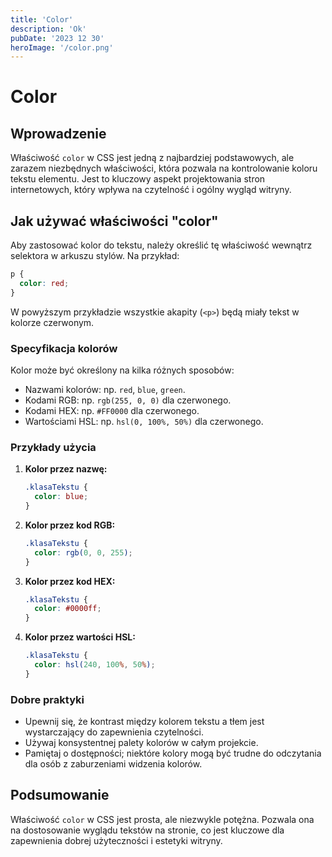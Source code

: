 ```yaml
---
title: 'Color'
description: 'Ok'
pubDate: '2023 12 30'
heroImage: '/color.png'
---
```


# <span id='color'>Color</span>

## Wprowadzenie

Właściwość `color` w CSS jest jedną z najbardziej podstawowych, ale zarazem niezbędnych właściwości, która pozwala na kontrolowanie koloru tekstu elementu. Jest to kluczowy aspekt projektowania stron internetowych, który wpływa na czytelność i ogólny wygląd witryny.

## Jak używać właściwości "color"

Aby zastosować kolor do tekstu, należy określić tę właściwość wewnątrz selektora w arkuszu stylów. Na przykład:

```css
p {
  color: red;
}
```

W powyższym przykładzie wszystkie akapity (`<p>`) będą miały tekst w kolorze czerwonym.

### Specyfikacja kolorów

Kolor może być określony na kilka różnych sposobów:

- Nazwami kolorów: np. `red`, `blue`, `green`.
- Kodami RGB: np. `rgb(255, 0, 0)` dla czerwonego.
- Kodami HEX: np. `#FF0000` dla czerwonego.
- Wartościami HSL: np. `hsl(0, 100%, 50%)` dla czerwonego.

### Przykłady użycia

1. **Kolor przez nazwę:**

   ```css
   .klasaTekstu {
     color: blue;
   }
   ```

2. **Kolor przez kod RGB:**

   ```css
   .klasaTekstu {
     color: rgb(0, 0, 255);
   }
   ```

3. **Kolor przez kod HEX:**

   ```css
   .klasaTekstu {
     color: #0000ff;
   }
   ```

4. **Kolor przez wartości HSL:**

   ```css
   .klasaTekstu {
     color: hsl(240, 100%, 50%);
   }
   ```

### Dobre praktyki

- Upewnij się, że kontrast między kolorem tekstu a tłem jest wystarczający do zapewnienia czytelności.
- Używaj konsystentnej palety kolorów w całym projekcie.
- Pamiętaj o dostępności; niektóre kolory mogą być trudne do odczytania dla osób z zaburzeniami widzenia kolorów.

## Podsumowanie

Właściwość `color` w CSS jest prosta, ale niezwykle potężna. Pozwala ona na dostosowanie wyglądu tekstów na stronie, co jest kluczowe dla zapewnienia dobrej użyteczności i estetyki witryny.
